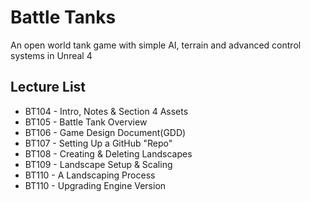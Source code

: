 # Battle Tanks

An open world tank game with simple AI, terrain and advanced control systems in Unreal 4

## Lecture List
* BT104 - Intro, Notes & Section 4 Assets
* BT105 - Battle Tank Overview
* BT106 - Game Design Document(GDD)
* BT107 - Setting Up a GitHub "Repo"
* BT108 - Creating & Deleting Landscapes
* BT109 - Landscape Setup & Scaling
* BT110 - A Landscaping Process
* BT110 - Upgrading Engine Version

